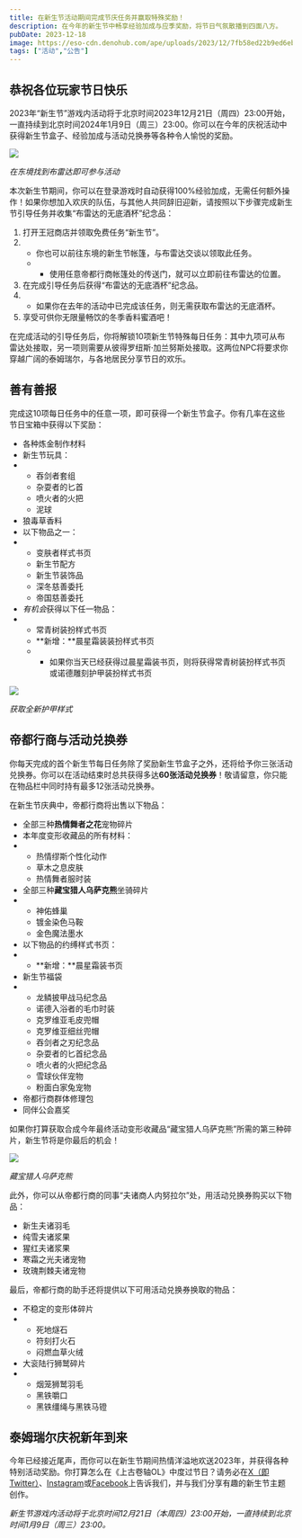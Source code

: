 ```yaml
---
title: 在新生节活动期间完成节庆任务并赢取特殊奖励！
description: 在今年的新生节中畅享经验加成与应季奖励，将节日气氛散播到四面八方。
pubDate: 2023-12-18
image: https://eso-cdn.denohub.com/ape/uploads/2023/12/7fb58ed22b9ed6eb2d51e46ecf196a49.jpg
tags: ["活动","公告"]
---
```


## 恭祝各位玩家节日快乐

2023年“新生节”游戏内活动将于北京时间2023年12月21日（周四）23:00开始，一直持续到北京时间2024年1月9日（周三）23:00。你可以在今年的庆祝活动中获得新生节盒子、经验加成与活动兑换券等各种令人愉悦的奖励。

![](https://eso-cdn.denohub.com/ape/uploads/2021/12/06a63559559303a3d0f3ec1d0d0e98a8.jpg)

<p class="text-gray-500 text-sm text-center"><i>在东境找到布雷达即可参与活动</i></p>

本次新生节期间，你可以在登录游戏时自动获得100%经验加成，无需任何额外操作！如果你想加入欢庆的队伍，与其他人共同辞旧迎新，请按照以下步骤完成新生节引导任务并收集“布雷达的无底酒杯”纪念品：

1. 打开王冠商店并领取免费任务“新生节”。
2.
   - 你也可以前往东境的新生节帐篷，与布雷达交谈以领取此任务。
   -
     - 使用任意帝都行商帐篷处的传送门，就可以立即前往布雷达的位置。
3. 在完成引导任务后获得“布雷达的无底酒杯”纪念品。
4.
   - 如果你在去年的活动中已完成该任务，则无需获取布雷达的无底酒杯。
5. 享受可供你无限量畅饮的冬季香料蜜酒吧！

在完成活动的引导任务后，你将解锁10项新生节特殊每日任务：其中九项可从布雷达处接取，另一项则需要从彼得罗纽斯·加兰努斯处接取。这两位NPC将要求你穿越广阔的泰姆瑞尔，与各地居民分享节日的欢乐。

## 善有善报

完成这10项每日任务中的任意一项，即可获得一个新生节盒子。你有几率在这些节日宝箱中获得以下奖励：

- 各种炼金制作材料
- 新生节玩具：
-
  - 吞剑者套组
  - 杂耍者的匕首
  - 喷火者的火把
  - 泥球
- 狼毒草香料
- 以下物品之一：
-
  - 变肤者样式书页
  - 新生节配方
  - 新生节装饰品
  - 深冬慈善委托
  - 帝国慈善委托
- *有机会*获得以下任一物品：
-
  - 常青树装扮样式书页
  - **新增：**晨星霜装装扮样式书页
  -
    - 如果你当天已经获得过晨星霜装书页，则将获得常青树装扮样式书页或诺德雕刻护甲装扮样式书页

![](https://eso-cdn.denohub.com/ape/uploads/2023/12/9564abde54b5b07e0516046e09da2a40.jpg)

<p class="text-gray-500 text-sm text-center"><i>获取全新护甲样式</i></p>

## 帝都行商与活动兑换券

你每天完成的首个新生节每日任务除了奖励新生节盒子之外，还将给予你三张活动兑换券。你可以在活动结束时总共获得多达**60张活动兑换券**！敬请留意，你只能在物品栏中同时持有最多12张活动兑换券。

在新生节庆典中，帝都行商将出售以下物品：

- 全部三种**热情舞者之花**宠物碎片
- 本年度变形收藏品的所有材料：
-
  - 热情缪斯个性化动作
  - 草木之息皮肤
  - 热情舞者服时装
- 全部三种**藏宝猎人乌萨克熊**坐骑碎片
-
  - 神佑蜂巢
  - 镀金染色马鞍
  - 金色魔法墨水
- 以下物品的约缚样式书页：
-
  - **新增：**晨星霜装书页
- 新生节福袋
-
  - 龙鳞披甲战马纪念品
  - 诺德入浴者的毛巾时装
  - 克罗维亚毛皮兜帽
  - 克罗维亚细丝兜帽
  - 吞剑者之刃纪念品
  - 杂耍者的匕首纪念品
  - 喷火者的火把纪念品
  - 雪球伙伴宠物
  - 粉面白家兔宠物
- 帝都行商群体修理包
- 同伴公会嘉奖

如果你打算获取合成今年最终活动变形收藏品“藏宝猎人乌萨克熊”所需的第三种碎片，新生节将是你最后的机会！

![](https://eso-cdn.denohub.com/ape/uploads/2023/11/b3a53d6fcf9e1741482c56e2734daf3f.jpg)

<p class="text-gray-500 text-sm text-center"><i>藏宝猎人乌萨克熊</i></p>

此外，你可以从帝都行商的同事“夫诸商人内努拉尔”处，用活动兑换券购买以下物品：

- 新生夫诸羽毛
- 纯雪夫诸浆果
- 猩红夫诸浆果
- 寒霜之光夫诸宠物
- 玫瑰荆棘夫诸宠物

最后，帝都行商的助手还将提供以下可用活动兑换券换取的物品：

- 不稳定的变形体碎片
-
  - 死地燧石
  - 符刻打火石
  - 闷燃血草火绒
- 大衮陆行狮鹫碎片
-
  - 烟笼狮鹫羽毛
  - 黑铁嚼口
  - 黑铁缰绳与黑铁马镫

## 泰姆瑞尔庆祝新年到来

今年已经接近尾声，而你可以在新生节期间热情洋溢地欢送2023年，并获得各种特别活动奖励。你打算怎么在《上古卷轴OL》中度过节日？请务必在[X（即Twitter）](https://twitter.com/TESOnline)、[Instagram](https://www.instagram.com/elderscrollsonline/)或[Facebook](https://www.facebook.com/ElderScrollsOnline)上告诉我们，并与我们分享有趣的新生节主题创作。

_新生节游戏内活动将于北京时间12月21日（本周四）23:00开始，一直持续到北京时间1月9日（周三）23:00。_
